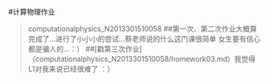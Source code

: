 #计算物理作业 
>computationalphysics_N2013301510058
##第一次、第二次作业大概算完成了…进行了小小小的尝试…蔡老师说的什么这门课很简单 女生要有信心都是骗人的…：）
##[戳第三次作业]（computationalphysics_N2013301510058/homework03.md）我觉得L1对我来说已经很难了 ：）
